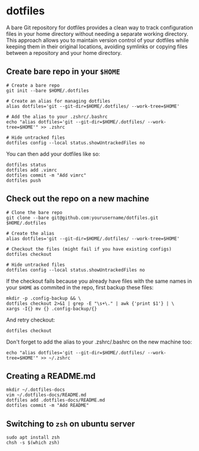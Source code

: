 # dotfiles

A bare Git repository for dotfiles provides a clean way to track configuration files in your home directory without needing a separate working directory. This approach allows you to maintain version control of your dotfiles while keeping them in their original locations, avoiding symlinks or copying files between a repository and your home directory.

## Create bare repo in your `$HOME`

```
# Create a bare repo
git init --bare $HOME/.dotfiles

# Create an alias for managing dotfiles
alias dotfiles='git --git-dir=$HOME/.dotfiles/ --work-tree=$HOME'

# Add the alias to your .zshrc/.bashrc
echo "alias dotfiles='git --git-dir=$HOME/.dotfiles/ --work-tree=$HOME'" >> .zshrc

# Hide untracked files
dotfiles config --local status.showUntrackedFiles no
```

You can then add your dotfiles like so:

```
dotfiles status
dotfiles add .vimrc
dotfiles commit -m "Add vimrc"
dotfiles push
```

## Check out the repo on a new machine


```
# Clone the bare repo
git clone --bare git@github.com:yourusername/dotfiles.git $HOME/.dotfiles

# Create the alias
alias dotfiles='git --git-dir=$HOME/.dotfiles/ --work-tree=$HOME'

# Checkout the files (might fail if you have existing configs)
dotfiles checkout

# Hide untracked files
dotfiles config --local status.showUntrackedFiles no
```

If the checkout fails because you already have files with the same names in your `$HOME` as commited in the repo, first backup these files:

```
mkdir -p .config-backup && \
dotfiles checkout 2>&1 | grep -E "\s+\." | awk {'print $1'} | \
xargs -I{} mv {} .config-backup/{}
```

And retry checkout:
```
dotfiles checkout
```

Don't forget to add the alias to your .zshrc/.bashrc on the new machine too:
```
echo "alias dotfiles='git --git-dir=$HOME/.dotfiles/ --work-tree=$HOME'" >> ~/.zshrc
```

## Creating a README.md

```
mkdir ~/.dotfiles-docs
vim ~/.dotfiles-docs/README.md
dotfiles add .dotfiles-docs/README.md
dotfiles commit -m "Add README"
```

## Switching to `zsh` on ubuntu server

```
sudo apt install zsh
chsh -s $(which zsh)
```
